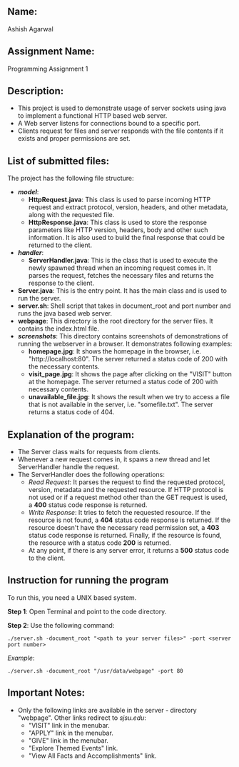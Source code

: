 ## Name:
Ashish Agarwal

## Assignment Name:
Programming Assignment 1

## Description:
* This project is used to demonstrate usage of server sockets using java to implement a functional HTTP based web server.
* A Web server listens for connections bound to a specific port.
* Clients request for files and server responds with the file contents if it exists and proper permissions are set.

## List of submitted files:
The project has the following file structure:
* ***model***:
    * **HttpRequest.java**: This class is used to parse incoming HTTP request and extract protocol, version, headers, and other metadata, along with the requested file.
    * **HttpResponse.java**: This class is used to store the response parameters like HTTP version, headers, body and other such information. It is also used to build the final response that could be returned to the client.
* ***handler***:
    * **ServerHandler.java**: This is the class that is used to execute the newly spawned thread when an incoming request comes in. It parses the request, fetches the necessary files and returns the response to the client.
* **Server.java**: This is the entry point. It has the main class and is used to run the server.
* **server.sh**: Shell script that takes in document_root and port number and runs the java based web server.
* **webpage**: This directory is the root directory for the server files. It contains the index.html file.
* ***screenshots***: This directory contains screenshots of demonstrations of running the webserver in a browser. It demonstrates following examples:
    * **homepage.jpg**: It shows the homepage in the browser, i.e. "http://localhost:80". The server returned a status code of 200 with the necessary contents.
    * **visit_page.jpg**: It shows the page after clicking on the "VISIT" button at the homepage. The server returned a status code of 200 with necessary contents.
    * **unavailable_file.jpg**: It shows the result when we try to access a file that is not available in the server, i.e. "somefile.txt". The server returns a status code of 404.

## Explanation of the program:
* The Server class waits for requests from clients.
* Whenever a new request comes in, it spaws a new thread and let ServerHandler handle the request.
* The ServerHandler does the following operations:
    * *Read Request*: It parses the request to find the requested protocol, version, metadata and the requested resource. If HTTP protocol is not used or if a request method other than the GET request is used, a **400** status code response is returned.
    * *Write Response*: It tries to fetch the requested resource. If the resource is not found, a **404** status code response is returned. If the resource doesn't have the necessary read permission set, a **403** status code response is returned. Finally, if the resource is found, the resource with a status code **200** is returned.
    * At any point, if there is any server error, it returns a **500** status code to the client.

## Instruction for running the program
To run this, you need a UNIX based system.

**Step 1**: Open Terminal and point to the code directory.

**Step 2**: Use the following command:

`./server.sh -document_root "<path to your server files>" -port <server port number>`

*Example*:

`./server.sh -document_root "/usr/data/webpage" -port 80`

## Important Notes:
* Only the following links are available in the server - directory "webpage". Other links redirect to *sjsu.edu*:
    * "VISIT" link in the menubar.
    * "APPLY" link in the menubar.
    * "GIVE" link in the menubar.
    * "Explore Themed Events" link.
    * "View All Facts and Accomplishments" link.